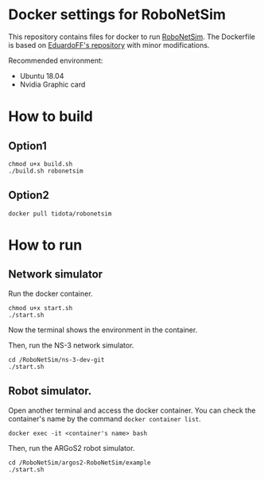 # Docker settings for RoboNetSim

This repository contains files for docker to run [RoboNetSim](http://www.giannidicaro.com/robonetsim.html).
The Dockerfile is based on [EduardoFF's repository](https://github.com/EduardoFF/RoboNetSim) with minor modifications.

Recommended environment:
- Ubuntu 18.04
- Nvidia Graphic card

# How to build

## Option1
```
chmod u+x build.sh
./build.sh robonetsim
```

## Option2
```
docker pull tidota/robonetsim
```

# How to run

## Network simulator
Run the docker container.
```
chmod u+x start.sh
./start.sh
```
Now the terminal shows the environment in the container.

Then, run the NS-3 network simulator.
```
cd /RoboNetSim/ns-3-dev-git
./start.sh
```

## Robot simulator.
Open another terminal and access the docker container.
You can check the container's name by the command `docker container list`.
```
docker exec -it <container's name> bash
```

Then, run the ARGoS2 robot simulator.
```
cd /RoboNetSim/argos2-RoboNetSim/example
./start.sh
```

